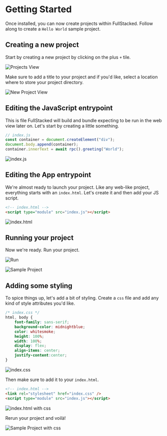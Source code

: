 # Getting Started

Once installed, you can now create projects within FullStacked.
Follow along to create a `Hello World` sample project.

## Creating a new project

Start by creating a new project by clicking on the plus `+` tile.

![Projects View](/images/sample-project/projects.png)

Make sure to add a title to your project and if you'd like, select a location where to store your project directory.

![New Project View](/images/sample-project/new-project.png)

## Editing the JavaScript entrypoint

This is file FullStacked will build and bundle expecting to be run in the web view later on.
Let's start by creating a little something.

```js
// index.js
const container = document.createElement("div");
document.body.append(container);
container.innerText = await rpc().greeting("World");
```

![index.js](/images/sample-project/index-js.png)

## Editing the App entrypoint

We're almost ready to launch your project. 
Like any web-like project, everything starts with an `index.html`.
Let's create it and then add your JS script.

```html
<!-- index.html -->
<script type="module" src="index.js"></script>
```

![index.html](/images/sample-project/index-html.png)

## Running your project

Now we're ready. Run your project.

![Run](/images/sample-project/run.png)

![Sample Project](/images/sample-project/sample-project.png)

## Adding some styling

To spice things up, let's add a bit of styling.
Create a `css` file and add any kind of style attributes you'd like.

```css
/* index.css */
html, body {
    font-family: sans-serif;
    background-color: midnightblue;
    color: whitesmoke;
    height: 100%;
    width: 100%;
    display: flex;
    align-items: center;
    justify-content:center;
}
```

![index.css](/images/sample-project/index-css.png)

Then make sure to add it to your `index.html`.

```html
<!-- index.html -->
<link rel="stylesheet" href="index.css" />
<script type="module" src="index.js"></script>
```

![index.html with css](/images/sample-project/index-html-with-css.png)

Rerun your project and voilà!

![Sample Project with css](/images/sample-project/sample-project-with-css.png)
